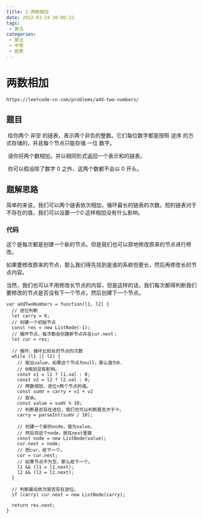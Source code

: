 ```yaml
---
title: 2-两数相加
date: 2022-03-24 10:00:22
tags:
 - 算法
categories:
 - 算法
 - 中等
 - 链表
---
```


#  两数相加

```
https://leetcode-cn.com/problems/add-two-numbers/
```



## 题目

​		给你两个 非空 的链表，表示两个非负的整数。它们每位数字都是按照 逆序 的方式存储的，并且每个节点只能存储 一位 数字。

​		请你将两个数相加，并以相同形式返回一个表示和的链表。

​		你可以假设除了数字 0 之外，这两个数都不会以 0 开头。



## 题解思路

​		简单的来说，我们可以两个链表依次相加，循环最长的链表的次数。短的链表对于不存在的值，我们可以设置一个0.这样相加没有什么影响。



### 代码

​		这个是每次都是创建一个新的节点。但是我们也可以原地修改原来的节点进行修改。

​		如果要修改原来的节点，那么我们得先找到是谁的系欸但更长，然后再修改长的节点内容。

​		当然，我们也可以不用修改长节点的内容，但是这样的话，我们每次都得判断我们要修改的节点是否没有下一个节点，然后创建下一个节点。

```
var addTwoNumbers = function(l1, l2) {
  // 进位判断
  let carry = 0;
  // 创建一个初始节点
  const res = new ListNode(-1);
  // 循环节点，每次都会创建新节点存在cur.next；
  let cur = res;

  // 循环，循环比较长的节点的次数
  while (l1 || l2) {
    // 取出value，如果这个节点为null，那么值为0.
    // 0相加没有影响。
    const v1 = l1 ? l1.val : 0;
    const v2 = l2 ? l2.val : 0;
    // 两数相加，进位+两个节点的值。
    const sumV = carry + v1 + v2
    // 取余。
    const value = sumV % 10;
    // 判断是否存在进位，我们也可以判断是否大于十。
    carry = parseInt(sumV / 10);

    // 创建一个新的node，值为value，
    // 然后将这个node，放在next里面
    const node = new ListNode(value);
    cur.next = node;
    // 把cur，给下一个。
    cur = cur.next;
    // 如果节点不为空，那么给下一个。
    l1 && (l1 = l1.next);
    l2 && (l2 = l2.next);
  }

  // 判断最后依次是否存在进位。
  if (carry) cur.next = new ListNode(carry);

  return res.next;
}
```

